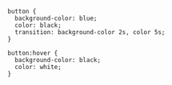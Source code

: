     button {
      background-color: blue;
      color: black;
      transition: background-color 2s, color 5s;
    }

    button:hover {
      background-color: black;
      color: white;
    }